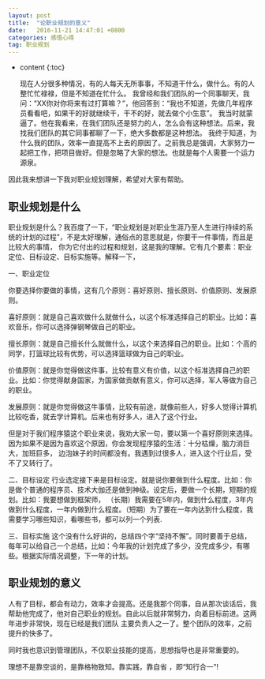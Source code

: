 ```yaml
---
layout: post
title:  "论职业规划的意义"
date:   2016-11-21 14:47:01 +0800
categories: 感悟心得
tag: 职业规划
---
```


* content
{:toc}

   现在人分很多种情况，有的人每天无所事事，不知道干什么，做什么。有的人整忙忙禄禄，但是不知道在忙什么。
我曾经和我们团队的一个同事聊天，我问：“XX你对你将来有过打算嘛？”，他回答到：“我也不知道，先做几年程序员看看吧，如果干的好就继续干，干不的好，就去做个小生意”。
我当时就蒙逼了。他在我看来，在我们团队还是努力的人，怎么会有这种想法。后来，我找我们团队的其它同事都聊了一下，绝大多数都是这种想法。
我终于知道，为什么我的团队，效率一直提高不上去的原因了。之前我总是强调，大家努力一起把工作，把项目做好。但是忽略了大家的想法。也就是每个人需要一个运力源泉。

因此我来想讲一下我对职业规划理解，希望对大家有帮助。


职业规划是什么
--------------
职业规划是什么？我百度了一下，“职业规划是对职业生涯乃至人生进行持续的系统的计划的过程”，不是太好理解，通俗点的意思就是，你要干一件事情，而且是比较大的事情，
你为它付出的过程和规划，这是我的理解。它有几个要素：职业定位、目标设定、目标实施等。解释一下，

一、职业定位

你要选择你要做的事情，这有几个原则：喜好原则、擅长原则、价值原则、发展原则。

喜好原则：就是自己喜欢做什么就做什么，以这个标准选择自己的职业。比如：喜欢音乐，你可以选择弹钢琴做自己的职业。

擅长原则：就是自己擅长什么就做什么，以这个来选择自己的职业。比如：个高的同学，打篮球比较有优势，可以选择篮球做为自己的职业。

价值原则：就是你觉得做这件事，比较有意义有价值，以这个标准选择自己的职业。比如：你觉得献身国家，为国家做贡献有意义，你可以选择，军人等做为自己的职业。

发展原则：就是你觉得做这牛事情，比较有前途，就像前些人，好多人觉得计算机比较吃香，就去学计算机。后来也有好多人，进入了这个行业。

但是对于我们程序猿这个职业来说，我劝大家一句，要以第一个喜好原则来选择。因为如果不是因为喜欢这个原因，你会发现程序猿的生活：十分枯燥，脑力消巨大，加班巨多，
边泡妹子的时间都没有。我遇到过很多人，进入这个行业后，受不了又转行了。

二、目标设定
    行业选定接下来是目标设定。就是说你要做到什么程度。比如：你是做个普通的程序员、技术大伽还是做到神级。设定后，要做一个长期，短期的规划。比如：我要想做到框架师，
（长期）我需要在5年内，做到什么程度，3年内做到什么程度，一年内做到什么程度。（短期）为了要在一年内达到什么程度，我需要学习哪些知识，看哪些书，都可以列一个列表.

三、目标实施
    这个没有什么好讲的，总结四个字“坚持不懈”。同时要善于总结，每年可以给自己一个总结，比如：今年我的计划完成了多少，没完成多少，有哪些。根据实际情况调整，下一年的计划。


职业规划的意义
--------------
人有了目标，都会有动力，效率才会提高。还是我那个同事，自从那次谈话后，我帮助他完成了，他对自己职业的规划。自此以后就非常努力，向着目标前进。这两年进步非常快，现在已经是我们团队
主要负责人之一了。整个团队的效率，之前提升的快多了。

   同时我也意识到管理团队，不仅职业技能的提高，思想指导也是非常重要的。

   理想不是靠空谈的，是靠格物致知。靠实践，靠自省 ，即“知行合一”!
